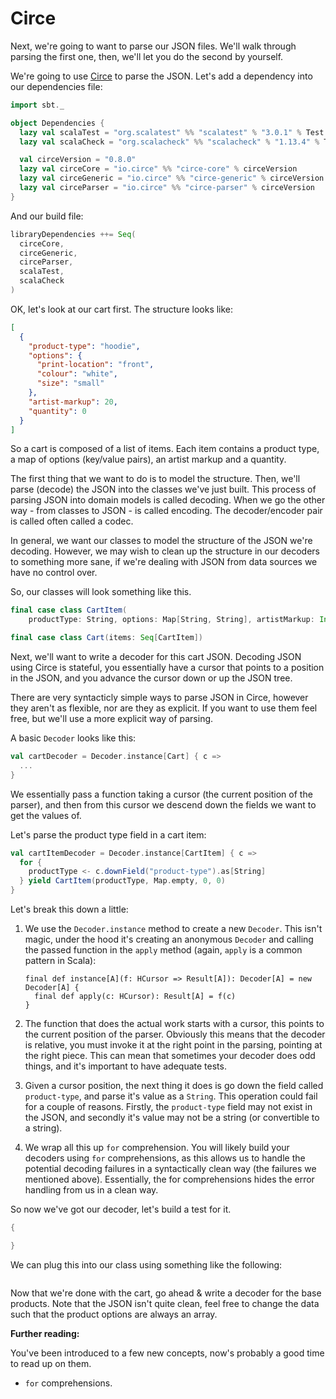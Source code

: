 # Circe

Next, we're going to want to parse our JSON files. We'll walk through parsing the first one, then, we'll let you do the second by yourself.

We're going to use [Circe](https://circe.github.io/circe/) to parse the JSON. Let's add a dependency into our dependencies file:

```scala
import sbt._

object Dependencies {
  lazy val scalaTest = "org.scalatest" %% "scalatest" % "3.0.1" % Test
  lazy val scalaCheck = "org.scalacheck" %% "scalacheck" % "1.13.4" % Test

  val circeVersion = "0.8.0"
  lazy val circeCore = "io.circe" %% "circe-core" % circeVersion
  lazy val circeGeneric = "io.circe" %% "circe-generic" % circeVersion
  lazy val circeParser = "io.circe" %% "circe-parser" % circeVersion
}
```

And our build file:

```scala
libraryDependencies ++= Seq(
  circeCore,
  circeGeneric,
  circeParser,
  scalaTest,
  scalaCheck
)
```

OK, let's look at our cart first. The structure looks like:

```json
[
  {
    "product-type": "hoodie",
    "options": {
      "print-location": "front",
      "colour": "white",
      "size": "small"
    },
    "artist-markup": 20,
    "quantity": 0
  }
]
```

So a cart is composed of a list of items. Each item contains a product type, a map of options (key/value pairs), an artist markup and a quantity.

The first thing that we want to do is to model the structure. Then, we'll parse (decode) the JSON into the classes we've just built. This process of parsing JSON into domain models is called decoding. When we go the other way - from classes to JSON - is called encoding. The decoder/encoder pair is called often called a codec.

In general, we want our classes to model the structure of the JSON we're decoding. However, we may wish to clean up the structure in our decoders to something more sane, if we're dealing with JSON from data sources we have no control over.

So, our classes will look something like this.

```scala
final case class CartItem(
    productType: String, options: Map[String, String], artistMarkup: Int, quantity: Int)

final case class Cart(items: Seq[CartItem])
```

Next, we'll want to write a decoder for this cart JSON. Decoding JSON using Circe is stateful, you essentially have a cursor that points to a position in the JSON, and you advance the cursor down or up the JSON tree.

There are very syntacticly simple ways to parse JSON in Circe, however they aren't as flexible, nor are they as explicit. If you want to use them feel free, but we'll use a more explicit way of parsing.

A basic `Decoder` looks like this:

```scala
val cartDecoder = Decoder.instance[Cart] { c =>
  ...
}
```

We essentially pass a function taking a cursor (the current position of the parser), and then from this cursor we descend down the fields we want to get the values of.

Let's parse the product type field in a cart item:

```scala
val cartItemDecoder = Decoder.instance[CartItem] { c =>
  for {
    productType <- c.downField("product-type").as[String]
  } yield CartItem(productType, Map.empty, 0, 0)
}
```

Let's break this down a little:

1. We use the `Decoder.instance` method to create a new `Decoder`. This isn't magic, under the hood it's creating an anonymous `Decoder` and calling the passed function in the `apply` method (again, `apply` is a common pattern in Scala):

    ```
    final def instance[A](f: HCursor => Result[A]): Decoder[A] = new Decoder[A] {
      final def apply(c: HCursor): Result[A] = f(c)
    }
    ```

1. The function that does the actual work starts with a cursor, this points to the current position of the parser. Obviously this means that the decoder is relative, you must invoke it at the right point in the parsing, pointing at the right piece. This can mean that sometimes your decoder does odd things, and it's important to have adequate tests.

1. Given a cursor position, the next thing it does is go down the field called `product-type`, and parse it's value as a `String`. This operation could fail for a couple of reasons. Firstly, the `product-type` field may not exist in the JSON, and secondly it's value may not be a string (or convertible to a string).

1. We wrap all this up `for` comprehension. You will likely build your decoders using `for` comprehensions, as this allows us to handle the potential decoding failures in a syntactically clean way (the failures we mentioned above). Essentially, the for comprehensions hides the error handling from us in a clean way.

So now we've got our decoder, let's build a test for it.

```scala
{

}
```

We can plug this into our class using something like the following:

```scala

```

Now that we're done with the cart, go ahead & write a decoder for the base products. Note that the JSON isn't quite clean, feel free to change the data such that the product options are always an array.


**Further reading:**

You've been introduced to a few new concepts, now's probably a good time to read up on them.

* `for` comprehensions.
